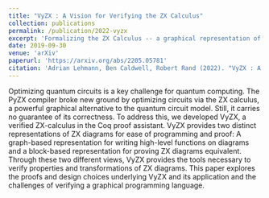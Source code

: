 ```yaml
---
title: "VyZX : A Vision for Verifying the ZX Calculus"
collection: publications
permalink: /publication/2022-vyzx
excerpt: 'Formalizing the ZX Calculus -- a graphical representation of quantum circuits -- in Coq'
date: 2019-09-30
venue: 'arXiv'
paperurl: 'https://arxiv.org/abs/2205.05781'
citation: 'Adrian Lehmann, Ben Caldwell, Robert Rand (2022). "VyZX : A Vision for Verifying the ZX Calculus". Preprint'
---
```

Optimizing quantum circuits is a key challenge for quantum computing. The PyZX compiler broke new ground by optimizing circuits via the ZX calculus, a powerful graphical alternative to the quantum circuit model. Still, it carries no guarantee of its correctness. To address this, we developed VyZX, a verified ZX-calculus in the Coq proof assistant. VyZX provides two distinct representations of ZX diagrams for ease of programming and proof: A graph-based representation for writing high-level functions on diagrams and a block-based representation for proving ZX diagrams equivalent. Through these two different views, VyZX provides the tools necessary to verify properties and transformations of ZX diagrams. This paper explores the proofs and design choices underlying VyZX and its application and the challenges of verifying a graphical programming language. 

